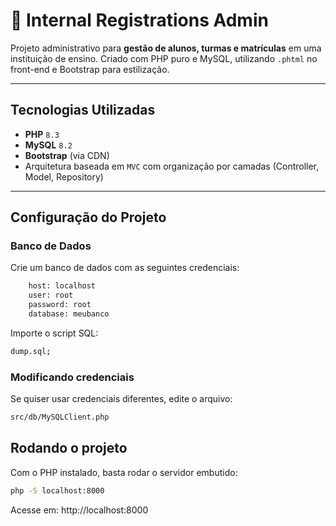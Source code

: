 # 🏫 Internal Registrations Admin

Projeto administrativo para **gestão de alunos, turmas e matrículas** em uma instituição de ensino. Criado com PHP puro e MySQL, utilizando `.phtml` no front-end e Bootstrap para estilização.

---

## Tecnologias Utilizadas

- **PHP** `8.3`
- **MySQL** `8.2`
- **Bootstrap** (via CDN)
- Arquitetura baseada em `MVC` com organização por camadas (Controller, Model, Repository)

---

## Configuração do Projeto

### Banco de Dados

Crie um banco de dados com as seguintes credenciais:

```bash
    host: localhost
    user: root
    password: root
    database: meubanco
```
Importe o script SQL: 
```bash
dump.sql;
```

### Modificando credenciais
Se quiser usar credenciais diferentes, edite o arquivo:
```bash
src/db/MySQLClient.php
```

## Rodando o projeto
Com o PHP instalado, basta rodar o servidor embutido:
```bash
php -S localhost:8000
```
Acesse em: http://localhost:8000